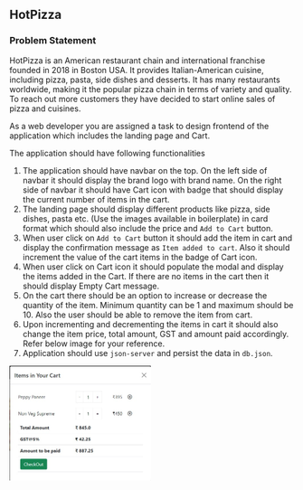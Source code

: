 ## HotPizza

### Problem Statement
HotPizza is an American restaurant chain and international franchise founded in 2018 in Boston USA. It provides Italian-American cuisine, including pizza, pasta, side dishes and desserts. It has many restaurants worldwide, making it the popular pizza chain in terms of variety and quality. To reach out more customers they have decided to start online sales of pizza and cuisines.

As a web developer you are assigned a task to design frontend of the application which includes the landing page and Cart.

The application should have following functionalities
1. The application should have navbar on the top. On the left side of navbar it should display the brand logo with brand name. On the right side of navbar it should have Cart icon with badge that should display the current number of items in the cart.
2. The landing page should display different products like pizza, side dishes, pasta etc. (Use the images available in boilerplate) in card format which should also include the price and `Add to Cart` button.
3. When user click on `Add to Cart` button it should add the item in cart and display the confirmation message as `Item added to cart`. Also it should increment the value of the cart items in the badge of Cart icon.
4. When user click on Cart icon it should populate the modal and display the items added in the Cart. If there are no items in the cart then it should display Empty Cart message.
5. On the cart there should be an option to increase or decrease the quantity of the item. Minimum quantity can be 1 and maximum should be 10. Also the user should be able to remove the item from cart.
6. Upon incrementing and decrementing the items in cart it should also change the item price, total amount, GST and amount paid accordingly. Refer below image for your reference.
7. Application should use `json-server` and persist the data in `db.json`.

<img src="screenshot/cart.jpg" width="250px">


